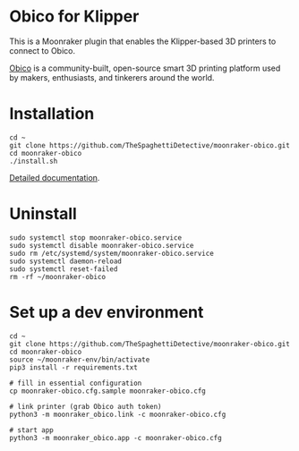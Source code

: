 # Obico for Klipper

This is a Moonraker plugin that enables the Klipper-based 3D printers to connect to Obico.

[Obico](https://www.obico.io) is a community-built, open-source smart 3D printing platform used by makers, enthusiasts, and tinkerers around the world.


# Installation

    cd ~
    git clone https://github.com/TheSpaghettiDetective/moonraker-obico.git
    cd moonraker-obico
    ./install.sh

[Detailed documentation](https://obico.io/docs/user-guides/klipper-setup/).


# Uninstall

    sudo systemctl stop moonraker-obico.service
    sudo systemctl disable moonraker-obico.service
    sudo rm /etc/systemd/system/moonraker-obico.service
    sudo systemctl daemon-reload
    sudo systemctl reset-failed
    rm -rf ~/moonraker-obico


# Set up a dev environment

    cd ~
    git clone https://github.com/TheSpaghettiDetective/moonraker-obico.git
    cd moonraker-obico
    source ~/moonraker-env/bin/activate
    pip3 install -r requirements.txt

    # fill in essential configuration
    cp moonraker-obico.cfg.sample moonraker-obico.cfg

    # link printer (grab Obico auth token)
    python3 -m moonraker_obico.link -c moonraker-obico.cfg

    # start app
    python3 -m moonraker_obico.app -c moonraker-obico.cfg

